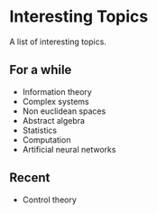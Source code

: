 # Interesting Topics
A list of interesting topics.

## For a while
- Information theory
- Complex systems
- Non euclidean spaces
- Abstract algebra
- Statistics
- Computation
- Artificial neural networks

## Recent
- Control theory 

